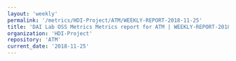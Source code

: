```yaml
---
layout: 'weekly'
permalink: '/metrics/HDI-Project/ATM/WEEKLY-REPORT-2018-11-25'
title: 'DAI Lab OSS Metrics Metrics report for ATM | WEEKLY-REPORT-2018-11-25'
organization: 'HDI-Project'
repository: 'ATM'
current_date: '2018-11-25'
---
```

